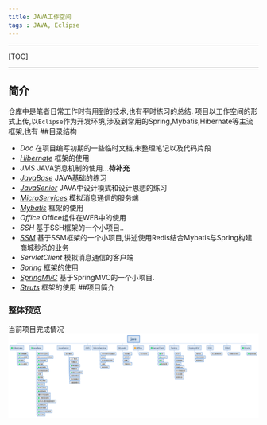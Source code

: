 ```yaml
---
title: JAVA工作空间
tags : JAVA, Eclipse
---
```


--- 

[TOC]

---

## 简介
仓库中是笔者日常工作时有用到的技术,也有平时练习的总结.
项目以工作空间的形式上传,以`Eclipse`作为开发环境,涉及到常用的Spring,Mybatis,Hibernate等主流框架,也有
##目录结构
* *Doc*  在项目编写初期的一些临时文档,未整理笔记以及代码片段
* *[Hibernate][1]* 框架的使用
* *JMS*   JAVA消息机制的使用...**待补充** 
* *[JavaBase][2]*  JAVA基础的练习
* *[JavaSenior][3]*    JAVA中设计模式和设计思想的练习
* *[MicroServices][4]* 模拟消息通信的服务端
* *[Mybatis][5]*   框架的使用
* *Office*    Office组件在WEB中的使用
* *SSH*   基于SSH框架的一个小项目..
* *[SSM][6]*   基于SSM框架的一个小项目,讲述使用Redis结合Mybatis与Spring构建商城秒杀的业务
* *ServletClient* 模拟消息通信的客户端
* *[Spring][7]* 框架的使用
* *[SpringMVC][8]* 基于SpringMVC的一个小项目.
* *[Struts][9]* 框架的使用
##项目简介

### 整体预览
当前项目完成情况
![完成进度][10]


  [1]: https://github.com/jionjion/JAVA_WorkSpace/tree/master/Hibernate
  [2]: https://github.com/jionjion/JAVA_WorkSpace/tree/master/JavaBase
  [3]: https://github.com/jionjion/JAVA_WorkSpace/tree/master/JavaSenior
  [4]: https://github.com/jionjion/JAVA_WorkSpace/tree/master/MicroServices
  [5]: https://github.com/jionjion/JAVA_WorkSpace/tree/master/Mybatis
  [6]: https://github.com/jionjion/JAVA_WorkSpace/tree/master/SSM
  [7]: https://github.com/jionjion/JAVA_WorkSpace/tree/master/Spring
  [8]: https://github.com/jionjion/JAVA_WorkSpace/tree/master/SpringMVC
  [9]: https://github.com/jionjion/JAVA_WorkSpace/tree/master/Struts
  [10]: https://raw.githubusercontent.com/jionjion/Picture_Space/master/WorkSpace/Java/java.gif
